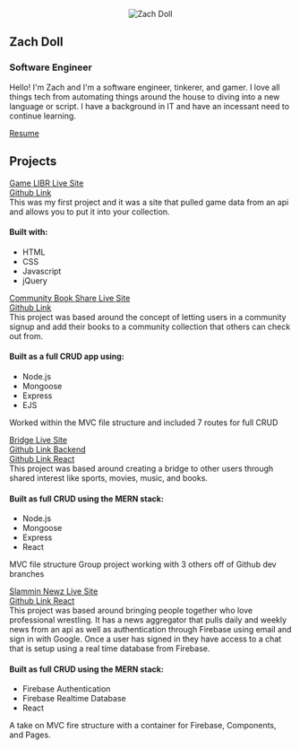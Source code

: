 <p align="center">
<img src="https://i.imgur.com/735DznM.png" alt="Zach Doll" title="My Picture" />
</p>  

## Zach Doll
### Software Engineer

Hello! I'm Zach and I'm a software engineer, tinkerer, and gamer. I love all things tech from automating things around the house to diving into a new language or script. I have a background in IT and have an incessant need to continue learning.  

<a href="{{site.baseurl}}{% link resume.md %}" class="btn">Resume</a>

## Projects
[Game LIBR Live Site](https://game-libr.herokuapp.com/)  
[Github Link](https://github.com/elanmoridin/game-libr)  
This was my first project and it was a site that pulled game data from an api and allows you to put it into your collection.  

#### Built with:
- HTML  
- CSS  
- Javascript  
- jQuery  

[Community Book Share Live Site](https://community-book-share.herokuapp.com/)  
[Github Link](https://github.com/elanmoridin/book-share)  
This project was based around the concept of letting users in a community signup and add their books to a community collection that others can check out from.  

#### Built as a full CRUD app using:
- Node.js  
- Mongoose  
- Express  
- EJS  

Worked within the MVC file structure and included 7 routes for full CRUD

[Bridge Live Site](https://bridge-app-react.herokuapp.com/)  
[Github Link Backend](https://github.com/elanmoridin/bridge-api)  
[Github Link React](https://github.com/elanmoridin/bridge-api)  
This project was based around creating a bridge to other users through shared interest like sports, movies, music, and books.  

#### Built as full CRUD using the MERN stack:
- Node.js  
- Mongoose  
- Express  
- React  

MVC file structure Group project working with 3 others off of Github dev branches  

[Slammin Newz Live Site](https://slammin-newz.web.app/)  
[Github Link React](https://github.com/elanmoridin/slammin-front-end)   
This project was based around bringing people together who love professional wrestling. It has a news aggregator that pulls daily and weekly news from an api as well as authentication through Firebase using email and sign in with Google. Once a user has signed in they have access to a chat that is setup using a real time database from Firebase.

#### Built as full CRUD using the MERN stack: 
- Firebase Authentication
- Firebase Realtime Database
- React  

A take on MVC fire structure with a container for Firebase, Components, and Pages.
